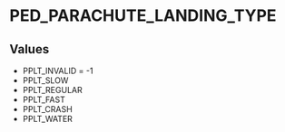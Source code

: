 # PED_PARACHUTE_LANDING_TYPE

## Values
* PPLT_INVALID = -1
* PPLT_SLOW
* PPLT_REGULAR
* PPLT_FAST
* PPLT_CRASH
* PPLT_WATER
